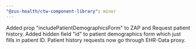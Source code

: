 ```yaml
---
"@zus-health/ctw-component-library": minor
---
```


Added prop "includePatientDemographicsForm" to ZAP and Request patient history.
Added hidden field "id" to patient demographics form which just fills in patient ID.
Patient history requests now go through EHR-Data proxy.
